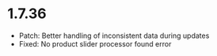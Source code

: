 # 1.7.36
- Patch: Better handling of inconsistent data during updates
- Fixed: No product slider processor found error